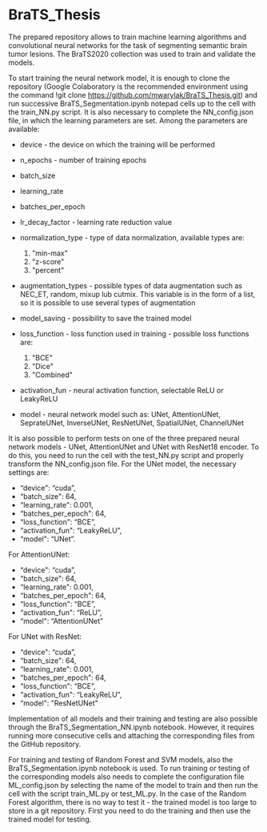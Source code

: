 # BraTS_Thesis

The prepared repository allows to train machine learning algorithms and convolutional neural networks for the task of segmenting semantic brain tumor lesions. The BraTS2020 collection was used to train and validate the models. 

To start training the neural network model, it is enough to clone the repository (Google Colaboratory is the recommended environment using the command !git clone https://github.com/mwarylak/BraTS_Thesis.git) and run successive BraTS_Segmentation.ipynb notepad cells up to the cell with the train_NN.py script. It is also necessary to complete the NN_config.json file, in which the learning parameters are set. Among the parameters are available:
- device - the device on which the training will be performed
- n_epochs - number of training epochs 
- batch_size 
- learning_rate 
- batches_per_epoch
- lr_decay_factor - learning rate reduction value 
- normalization_type - type of data normalization, available types are:

  1.  "min-max"
  2.  "z-score"
  3.  "percent"

- augmentation_types - possible types of data augmentation such as NEC_ET, random, mixup lub cutmix. This variable is in the form of a list, so it is possible to use several types of augmentation
- model_saving - possibility to save the trained model
- loss_function - loss function used in training - possible loss functions are:

  1.  "BCE"
  2.  "Dice"
  3.  "Combined"

- activation_fun - neural activation function, selectable ReLU or LeakyReLU
- model - neural network model such as: UNet, AttentionUNet, SeprateUNet, InverseUNet, ResNetUNet, SpatialUNet, ChannelUNet

It is also possible to perform tests on one of the three prepared neural network models - UNet, AttentionUNet and UNet with ResNet18 encoder. To do this, you need to run the cell with the test_NN.py script and properly transform the NN_config.json file. 
For the UNet model, the necessary settings are:
  -  “device": “cuda”,
  -  “batch_size": 64,
  -   “learning_rate": 0.001,
  - “batches_per_epoch": 64,
  -  “loss_function": “BCE”,
  - “activation_fun": “LeakyReLU”,
  - “model": “UNet”.

For AttentionUNet:
  -  “device": “cuda”,
  -  “batch_size": 64,
  - “learning_rate": 0.001,
  - “batches_per_epoch": 64,
  - “loss_function": “BCE”,
  - “activation_fun": “ReLU”,
  -  “model": “AttentionUNet”

For UNet with ResNet:
  -  “device": “cuda”,
  -  “batch_size": 64,
  -  “learning_rate": 0.001,
  -  “batches_per_epoch": 64,
  -  “loss_function": “BCE”,
  -  “activation_fun": “LeakyReLU”,
  -  “model": "ResNetUNet"

Implementation of all models and their training and testing are also possible through the BraTS_Segmentation_NN.ipynb notebook. However, it requires running more consecutive cells and attaching the corresponding files from the GitHub repository.

For training and testing of Random Forest and SVM models, also the BraTS_Segmentation.ipynb notebook is used. To run training or testing of the corresponding models also needs to complete the configuration file ML_config.json by selecting the name of the model to train and then run the cell with the script train_ML.py or test_ML.py.
In the case of the Random Forest algorithm, there is no way to test it - the trained model is too large to store in a git repository. First you need to do the training and then use the trained model for testing.